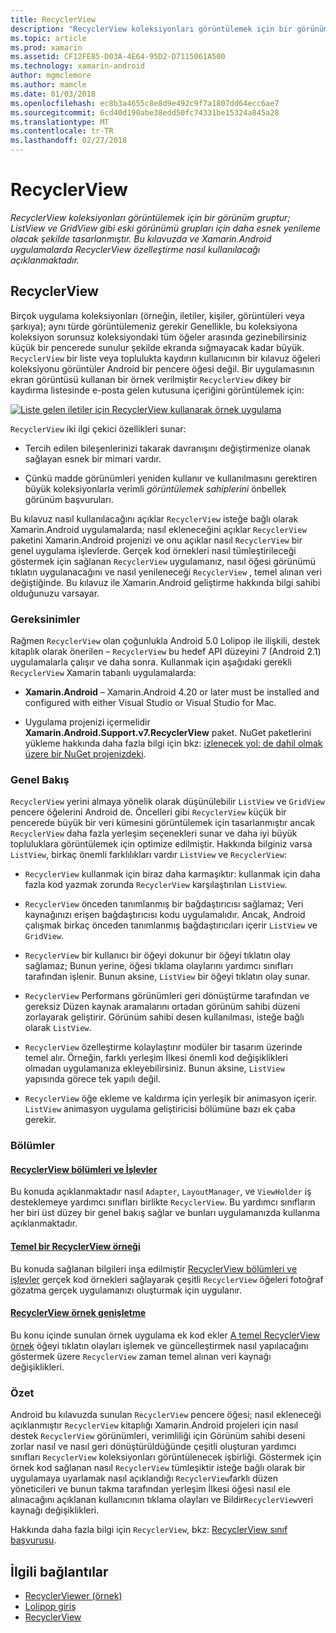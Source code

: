 ```yaml
---
title: RecyclerView
description: "RecyclerView koleksiyonları görüntülemek için bir görünüm gruptur; ListView ve GridView gibi eski görünümü grupları için daha esnek yenileme olacak şekilde tasarlanmıştır.  Bu kılavuzda ve Xamarin.Android uygulamalarda RecyclerView özelleştirme nasıl kullanılacağı açıklanmaktadır."
ms.topic: article
ms.prod: xamarin
ms.assetid: CF12FE85-D03A-4E64-95D2-D7115061A500
ms.technology: xamarin-android
author: mgmclemore
ms.author: mamcle
ms.date: 01/03/2018
ms.openlocfilehash: ec8b3a4655c8e8d9e492c9f7a1807dd64ecc6ae7
ms.sourcegitcommit: 6cd40d190abe38edd50fc74331be15324a845a28
ms.translationtype: MT
ms.contentlocale: tr-TR
ms.lasthandoff: 02/27/2018
---
```

# <a name="recyclerview"></a>RecyclerView

_RecyclerView koleksiyonları görüntülemek için bir görünüm gruptur; ListView ve GridView gibi eski görünümü grupları için daha esnek yenileme olacak şekilde tasarlanmıştır.  Bu kılavuzda ve Xamarin.Android uygulamalarda RecyclerView özelleştirme nasıl kullanılacağı açıklanmaktadır._

## <a name="recyclerview"></a>RecyclerView

Birçok uygulama koleksiyonları (örneğin, iletiler, kişiler, görüntüleri veya şarkıya); aynı türde görüntülemeniz gerekir Genellikle, bu koleksiyona koleksiyon sorunsuz koleksiyondaki tüm öğeler arasında gezinebilirsiniz küçük bir pencerede sunulur şekilde ekranda sığmayacak kadar büyük.
`RecyclerView` bir liste veya toplulukta kaydırın kullanıcının bir kılavuz öğeleri koleksiyonu görüntüler Android bir pencere öğesi değil. Bir uygulamasının ekran görüntüsü kullanan bir örnek verilmiştir `RecyclerView` dikey bir kaydırma listesinde e-posta gelen kutusuna içeriğini görüntülemek için:

[ ![Liste gelen iletiler için RecyclerView kullanarak örnek uygulama](images/01-recyclerview-example-sml.png)](images/01-recyclerview-example.png)

`RecyclerView` iki ilgi çekici özellikleri sunar:

-  Tercih edilen bileşenlerinizi takarak davranışını değiştirmenize olanak sağlayan esnek bir mimari vardır.

-  Çünkü madde görünümleri yeniden kullanır ve kullanılmasını gerektiren büyük koleksiyonlarla verimli *görüntülemek sahiplerini* önbellek görünüm başvuruları.

Bu kılavuz nasıl kullanılacağını açıklar `RecyclerView` isteğe bağlı olarak Xamarin.Android uygulamalarda; nasıl ekleneceğini açıklar `RecyclerView` paketini Xamarin.Android projenizi ve onu açıklar nasıl `RecyclerView` bir genel uygulama işlevlerde. Gerçek kod örnekleri nasıl tümleştirileceği göstermek için sağlanan `RecyclerView` uygulamanız, nasıl öğesi görünümü tıklatın uygulanacağını ve nasıl yenileneceği `RecyclerView` , temel alınan veri değiştiğinde. Bu kılavuz ile Xamarin.Android geliştirme hakkında bilgi sahibi olduğunuzu varsayar.


### <a name="requirements"></a>Gereksinimler

Rağmen `RecyclerView` olan çoğunlukla Android 5.0 Lolipop ile ilişkili, destek kitaplık olarak önerilen &ndash; `RecyclerView` bu hedef API düzeyini 7 (Android 2.1) uygulamalarla çalışır ve daha sonra. Kullanmak için aşağıdaki gerekli `RecyclerView` Xamarin tabanlı uygulamalarda:

-  **Xamarin.Android** &ndash; Xamarin.Android 4.20 or later must be installed and configured with either Visual Studio or Visual Studio for Mac.

-  Uygulama projenizi içermelidir **Xamarin.Android.Support.v7.RecyclerView** paket. NuGet paketlerini yükleme hakkında daha fazla bilgi için bkz: [izlenecek yol: de dahil olmak üzere bir NuGet projenizdeki](https://docs.microsoft.com/visualstudio/mac/nuget-walkthrough).


### <a name="overview"></a>Genel Bakış

`RecyclerView` yerini almaya yönelik olarak düşünülebilir `ListView` ve `GridView` pencere öğelerini Android de. Öncelleri gibi `RecyclerView` küçük bir pencerede büyük bir veri kümesini görüntülemek için tasarlanmıştır ancak `RecyclerView` daha fazla yerleşim seçenekleri sunar ve daha iyi büyük topluluklara görüntülemek için optimize edilmiştir. Hakkında bilginiz varsa `ListView`, birkaç önemli farklılıkları vardır `ListView` ve `RecyclerView`:

-   `RecyclerView` kullanmak için biraz daha karmaşıktır: kullanmak için daha fazla kod yazmak zorunda `RecyclerView` karşılaştırılan `ListView`.

-   `RecyclerView` önceden tanımlanmış bir bağdaştırıcısı sağlamaz; Veri kaynağınızı erişen bağdaştırıcısı kodu uygulamalıdır. Ancak, Android çalışmak birkaç önceden tanımlanmış bağdaştırıcıları içerir `ListView` ve `GridView`.

-   `RecyclerView` bir kullanıcı bir öğeyi dokunur bir öğeyi tıklatın olay sağlamaz; Bunun yerine, öğesi tıklama olaylarını yardımcı sınıfları tarafından işlenir. Bunun aksine, `ListView` bir öğeyi tıklatın olay sunar.

-   `RecyclerView` Performans görünümleri geri dönüştürme tarafından ve gereksiz Düzen kaynak aramalarını ortadan görünüm sahibi düzeni zorlayarak geliştirir. Görünüm sahibi desen kullanılması, isteğe bağlı olarak `ListView`.

-   `RecyclerView` özelleştirme kolaylaştırır modüler bir tasarım üzerinde temel alır. Örneğin, farklı yerleşim İlkesi önemli kod değişiklikleri olmadan uygulamanıza ekleyebilirsiniz.
    Bunun aksine, `ListView` yapısında görece tek yapılı değil.

-   `RecyclerView` öğe ekleme ve kaldırma için yerleşik bir animasyon içerir. `ListView` animasyon uygulama geliştiricisi bölümüne bazı ek çaba gerekir.


### <a name="sections"></a>Bölümler

#### <a name="recyclerview-parts-and-functionalityandroiduser-interfacelayoutsrecycler-viewparts-and-functionalitymd"></a>[RecyclerView bölümleri ve İşlevler](~/android/user-interface/layouts/recycler-view/parts-and-functionality.md)

Bu konuda açıklanmaktadır nasıl `Adapter`, `LayoutManager`, ve `ViewHolder` iş desteklemeye yardımcı sınıfları birlikte `RecyclerView`.
Bu yardımcı sınıfların her biri üst düzey bir genel bakış sağlar ve bunları uygulamanızda kullanma açıklanmaktadır.

#### <a name="a-basic-recyclerview-exampleandroiduser-interfacelayoutsrecycler-viewrecyclerview-examplemd"></a>[Temel bir RecyclerView örneği](~/android/user-interface/layouts/recycler-view/recyclerview-example.md)

Bu konuda sağlanan bilgileri inşa edilmiştir [RecyclerView bölümleri ve işlevler](~/android/user-interface/layouts/recycler-view/parts-and-functionality.md) gerçek kod örnekleri sağlayarak çeşitli `RecyclerView` öğeleri fotoğraf gözatma gerçek uygulamanızı oluşturmak için uygulanır.

#### <a name="extending-the-recyclerview-exampleandroiduser-interfacelayoutsrecycler-viewextending-the-examplemd"></a>[RecyclerView örnek genişletme](~/android/user-interface/layouts/recycler-view/extending-the-example.md)

Bu konu içinde sunulan örnek uygulama ek kod ekler [A temel RecyclerView örnek](~/android/user-interface/layouts/recycler-view/recyclerview-example.md) öğeyi tıklatın olayları işlemek ve güncelleştirmek nasıl yapılacağını göstermek üzere `RecyclerView` zaman temel alınan veri kaynağı değişiklikleri.


### <a name="summary"></a>Özet

Android bu kılavuzda sunulan `RecyclerView` pencere öğesi; nasıl ekleneceği açıklanmıştır `RecyclerView` kitaplığı Xamarin.Android projeleri için nasıl destek `RecyclerView` görünümleri, verimliliği için Görünüm sahibi deseni zorlar nasıl ve nasıl geri dönüştürüldüğünde çeşitli oluşturan yardımcı sınıfları `RecyclerView` koleksiyonları görüntülenecek işbirliği. Göstermek için örnek kod sağlanan nasıl `RecyclerView` tümleşiktir isteğe bağlı olarak bir uygulamaya uyarlamak nasıl açıklandığı `RecyclerView`farklı düzen yöneticileri ve bunun takma tarafından yerleşim İlkesi öğesi nasıl ele alınacağını açıklanan kullanıcının tıklama olayları ve Bildir`RecyclerView`veri kaynağı değişiklikleri.

Hakkında daha fazla bilgi için `RecyclerView`, bkz: [RecyclerView sınıf başvurusu](https://developer.android.com/reference/android/support/v7/widget/RecyclerView.html).


## <a name="related-links"></a>İlgili bağlantılar

- [RecyclerViewer (örnek)](https://developer.xamarin.com/samples/monodroid/android5.0/RecyclerViewer)
- [Lolipop giriş](~/android/platform/lollipop.md)
- [RecyclerView](https://developer.android.com/reference/android/support/v7/widget/RecyclerView.html)
